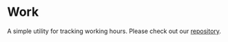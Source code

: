# Work

A simple utility for tracking working hours.
Please check out our [repository](https://github.com/milesstoetzner/stoetzms-work).